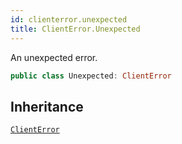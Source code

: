 ```yaml
---
id: clienterror.unexpected 
title: ClientError.Unexpected
--- 
```


An unexpected error.

``` swift
public class Unexpected: ClientError 
```

## Inheritance

[`ClientError`](ClientError)
